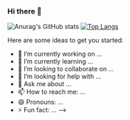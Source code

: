 ### Hi there 👋

![Anurag's GitHub stats](https://github-readme-stats.vercel.app/api?username=artem820&show_icons=true)
[![Top Langs](https://github-readme-stats.vercel.app/api/top-langs/?username=artem820&layout=compact)](https://github.com/anuraghazra/github-readme-stats) 

Here are some ideas to get you started:

- 🔭 I’m currently working on ...
- 🌱 I’m currently learning ...
- 👯 I’m looking to collaborate on ...
- 🤔 I’m looking for help with ...
- 💬 Ask me about ...
- 📫 How to reach me: ...
- 😄 Pronouns: ...
- ⚡ Fun fact: ...
-->
